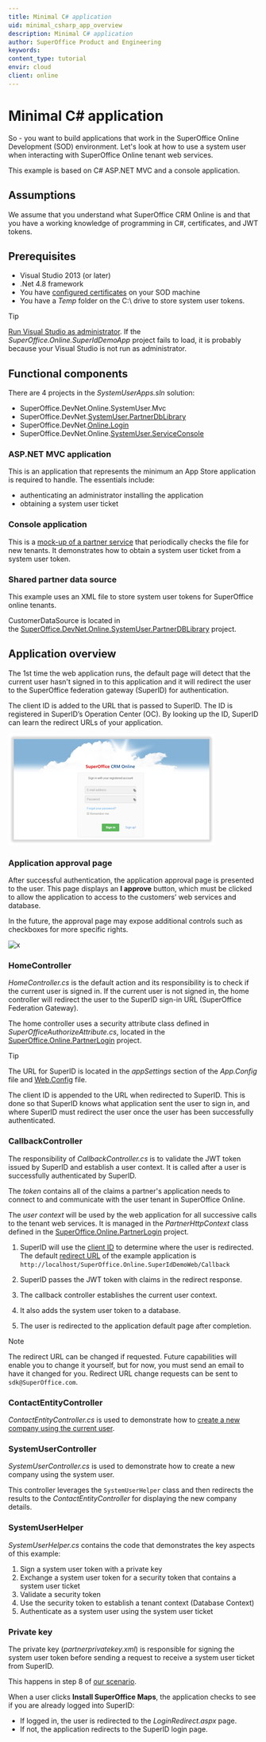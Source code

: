 ```yaml
---
title: Minimal C# application
uid: minimal_csharp_app_overview
description: Minimal C# application
author: SuperOffice Product and Engineering
keywords:
content_type: tutorial
envir: cloud
client: online
---
```


# Minimal C# application

So - you want to build applications that work in the SuperOffice Online Development (SOD) environment. Let's look at how to use a system user when interacting with SuperOffice Online tenant web services.

This example is based on C# ASP.NET MVC and a console application.

## Assumptions

We assume that you understand what SuperOffice CRM Online is and that you have a working knowledge of programming in C#, certificates, and JWT tokens.

## Prerequisites

* Visual Studio 2013 (or later)
* .Net 4.8 framework
* You have [configured certificates][1] on your SOD machine
* You have a *Temp* folder on the C:\\ drive to store system user tokens.

> [!TIP]
> [Run Visual Studio as administrator][2]. If the *SuperOffice.Online.SuperIdDemoApp* project fails to load, it is probably because your Visual Studio is not run as administrator.

## Functional components

There are 4 projects in the *SystemUserApps.sln* solution:

* SuperOffice.DevNet.Online.SystemUser.Mvc
* SuperOffice.DevNet.[SystemUser.PartnerDbLibrary][3]
* SuperOffice.DevNet.[Online.Login][4]
* SuperOffice.DevNet.Online.[SystemUser.ServiceConsole][5]

### ASP.NET MVC application

This is an application that represents the minimum an App Store application is required to handle. The essentials include:

* authenticating an administrator installing the application
* obtaining a system user ticket

### Console application

This is a [mock-up of a partner service][5] that periodically checks the file for new tenants. It demonstrates how to obtain a system user ticket from a system user token.

### Shared partner data source

This example uses an XML file to store system user tokens for SuperOffice online tenants.

CustomerDataSource is located in the [SuperOffice.DevNet.Online.SystemUser.PartnerDBLibrary][3] project.

## Application overview

The 1st time the web application runs, the default page will detect that the current user hasn't signed in to this application and it will redirect the user to the SuperOffice federation gateway (SuperID) for authentication.

The client ID is added to the URL that is passed to SuperID. The ID is registered in SuperID’s Operation Center (OC). By looking up the ID, SuperID can learn the redirect URLs of your application.

![x][img1]

### Application approval page

After successful authentication, the application approval page is presented to the user. This page displays an **I approve** button, which must be clicked to allow the application to access to the customers’ web services and database.

In the future, the approval page may expose additional controls such as checkboxes for more specific rights.

![x][img2]

### HomeController

*HomeController.cs* is the default action and its responsibility is to check if the current user is signed in. If the current user is not signed in, the home controller will redirect the user to the SuperID sign-in URL (SuperOffice Federation Gateway).

The home controller uses a security attribute class defined in *SuperOfficeAuthorizeAttribute.cs*, located in the [SuperOffice.Online.PartnerLogin][4] project.

> [!TIP]
> The URL for SuperID is located in the *appSettings* section of the *App.Config* file and [Web.Config][6] file.

The client ID is appended to the URL when redirected to SuperID. This is done so that SuperID knows what application sent the user to sign in, and where SuperID must redirect the user once the user has been successfully authenticated.

### CallbackController

The responsibility of *CallbackController.cs* is to validate the JWT token issued by SuperID and establish a user context. It is called after a user is successfully authenticated by SuperID.

The *token* contains all of the claims a partner's application needs to connect to and communicate with the user tenant in SuperOffice Online.

The *user context* will be used by the web application for all successive calls to the tenant web services. It is managed in the *PartnerHttpContext* class defined in the [SuperOffice.Online.PartnerLogin][4] project.

1. SuperID will use the [client ID][7] to determine where the user is redirected. The default [redirect URL][8] of the example application is `http://localhost/SuperOffice.Online.SuperIdDemoWeb/Callback`

2. SuperID passes the JWT token with claims in the redirect response.

3. The callback controller establishes the current user context.

4. It also adds the system user token to a database.

5. The user is redirected to the application default page after completion.

> [!NOTE]
> The redirect URL can be changed if requested. Future capabilities will enable you to change it yourself, but for now, you must send an email to have it changed for you. Redirect URL change requests can be sent to `sdk@SuperOffice.com`.

### ContactEntityController

*ContactEntityController.cs* is used to demonstrate how to [create a new company using the current user][9].

### SystemUserController

*SystemUserController.cs* is used to demonstrate how to create a new company using the system user.

This controller leverages the `SystemUserHelper` class and then redirects the results to the *ContactEntityController* for displaying the new company details.

### SystemUserHelper

*SystemUserHelper.cs* contains the code that demonstrates the key aspects of this example:

1. Sign a system user token with a private key
2. Exchange a system user token for a security token that contains a system user ticket
3. Validate a security token
4. Use the security token to establish a tenant context (Database Context)
5. Authenticate as a system user using the system user ticket

### Private key

The private key (*partnerprivatekey.xml*) is responsible for signing the system user token before sending a request to receive a system user ticket from SuperID.

This happens in step 8 of [our scenario][9].

When a user clicks **Install SuperOffice Maps**, the application checks to see if you are already logged into SuperID:

* If logged in, the user is redirected to the *LoginRedirect.aspx* page.
* If not, the application redirects to the SuperID login page.

<!-- Referenced links -->
[1]: ../../authentication/online/certificates/configure.md
[3]: partner-db-library.md
[4]: super-office-devnet-online-login.md
[5]: system-user-service-console.md
[6]: web-config.md
[9]: scenarios.md
[7]: ../../../developer-portal/getting-started/index.md#client-id
[8]: ../../../developer-portal/create-app/config/redirects.md
[2]: ../../../developer-portal/faq/run-website-on-iis-localhost.md

<!-- Referenced images -->
[img1]: media/image011.png
[img2]: media/image012.png
